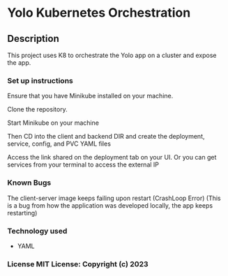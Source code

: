 # Yolo Kubernetes Orchestration

## Description

This project uses K8 to orchestrate the Yolo app on a cluster and expose the app.

### Set up instructions

Ensure that you have Minikube installed on your machine.

Clone the repository.

Start Minikube on your machine

Then CD into the client and backend DIR and create the deployment, service, config, and PVC YAML files

Access the link shared on the deployment tab on your UI. Or you can get services from your terminal to access the external IP

### Known Bugs

The client-server image keeps failing upon restart (CrashLoop Error) (This is a bug from how the application was developed locally, the app keeps restarting)

### Technology used

- YAML

### License MIT License: Copyright (c) 2023
